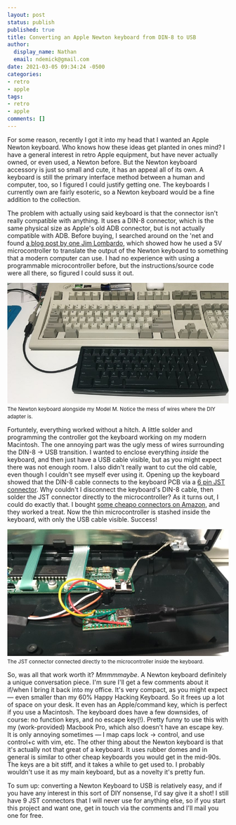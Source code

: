 ```yaml
---
layout: post
status: publish
published: true
title: Converting an Apple Newton keyboard from DIN-8 to USB
author:
  display_name: Nathan
  email: ndemick@gmail.com
date: 2021-03-05 09:34:24 -0500
categories:
- retro
- apple
tags:
- retro
- apple
comments: []
---
```

For some reason, recently I got it into my head that I wanted an Apple Newton keyboard. Who knows how these ideas get planted in ones mind? I have a general interest in retro Apple equipment, but have never actually owned, or even used, a Newton before. But the Newton keyboard accessory is just so small and cute, it has an appeal all of its own. A keyboard is still the primary interface method between a human and computer, too, so I figured I could justify getting one. The keyboards I currently own are fairly esoteric, so a Newton keyboard would be a fine addition to the collection.

The problem with actually using said keyboard is that the connector isn't really compatible with anything. It uses a DIN-8 connector, which is the same physical size as Apple's old ADB connector, but is not actually compatible with ADB. Before buying, I searched around on the 'net and found [a blog post by one Jim Lombardo](http://jimandnoreen.com/?p=259), which showed how he used a 5V microcontroller to translate the output of the Newton keyboard to something that a modern computer can use. I had no experience with using a programmable microcontroller before, but the instructions/source code were all there, so figured I could suss it out.

<section class="image">
    <img src="/assets/uploads/2021/03/newton_v1_thumb.jpg" alt="The Newton keyboard alongside my Model M">
    <small>The Newton keyboard alongside my Model M. Notice the mess of wires where the DIY adapter is.</small>
</section>

Fortuntely, everything worked without a hitch. A little solder and programming the controller got the keyboard working on my modern Macintosh. The one annoying part was the ugly mess of wires surrounding the DIN-8 -> USB transition. I wanted to enclose everything _inside_ the keyboard, and then just have a USB cable visible, but as you might expect there was not enough room. I also didn't really want to cut the old cable, even though I couldn't see myself ever using it. Opening up the keyboard showed that the DIN-8 cable connects to the keyboard PCB via a [6 pin JST connector](https://duckduckgo.com/?t=ffab&q=6+pin+jst+connector&iax=images&ia=images). Why couldn't I disconnect the keyboard's DIN-8 cable, then solder the JST connector directly to the microcontroller? As it turns out, I could do exactly that. I bought [some cheapo connectors on Amazon](https://www.amazon.com/gp/product/B07XNQLB97/ref=ppx_yo_dt_b_asin_title_o05_s00?ie=UTF8&psc=1), and they worked a treat. Now the thin microcontroller is stashed inside the keyboard, with only the USB cable visible. Success!

<section class="image">
    <img src="/assets/uploads/2021/03/newton_v2_thumb.jpg" alt="The JST connector connected directly to the microcontroller">
    <small>The JST connector connected directly to the microcontroller inside the keyboard.</small>
</section>

So, was all that work worth it? _Mmmmmaybe_. A Newton keyboard definitely a unique conversation piece. I'm sure I'll get a few comments about it if/when I bring it back into my office. It's very compact, as you might expect &mdash; even smaller than my 60% Happy Hacking Keyboard. So it frees up a lot of space on your desk. It even has an Apple/command key, which is perfect if you use a Macintosh. The keyboard does have a few downsides, of course: no function keys, and no escape key(!). Pretty funny to use this with my (work-provided) Macbook Pro, which also doesn't have an escape key. It is only annoying sometimes &mdash; I map caps lock -> control, and use control+c with vim, etc. The other thing about the Newton keyboard is that it's actually not that great of a keyboard. It uses rubber domes and in general is similar to other cheap keyboards you would get in the mid-90s. The keys are a bit stiff, and it takes a while to get used to. I probably wouldn't use it as my main keyboard, but as a novelty it's pretty fun.

To sum up: converting a Newton Keyboard to USB is relatively easy, and if you have any interest in this sort of DIY nonsense, I'd say give it a shot! I still have 9 JST connectors that I will never use for anything else, so if you start this project and want one, get in touch via the comments and I'll mail you one for free.
